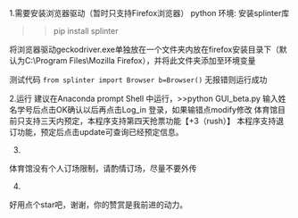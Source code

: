1.需要安装浏览器驱动（暂时只支持Firefox浏览器）
python 环境: 安装splinter库
>>pip install splinter

将浏览器驱动geckodriver.exe单独放在一个文件夹内放在firefox安装目录下（默认为C:\Program Files\Mozilla Firefox），并将此文件夹添加至环境变量

测试代码
`from splinter import Browser
b=Browser()`
无报错则运行成功

2.运行
建议在Anaconda prompt Shell 中运行，>>python GUI_beta.py
输入姓名学号后点击OK确认以后再点击Log_in 登录，如果输错点modify修改
体育馆目前只支持三天内预定，本程序支持第四天抢票功能【+3（rush）】
本程序支持退订功能，预定后点击update可查询已经预定信息。

3.
体育馆没有个人订场限制，请酌情订场，尽量不要外传

4.
好用点个star吧，谢谢，你的赞赏是我前进的动力。
